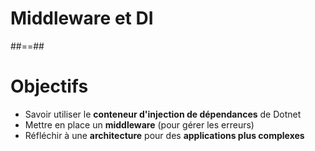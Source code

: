 # Middleware et DI

##==##

# Objectifs
- Savoir utiliser le **conteneur d'injection de dépendances** de Dotnet
- Mettre en place un **middleware** (pour gérer les erreurs)
- Réfléchir à une **architecture** pour des **applications plus complexes**